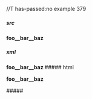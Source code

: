 //T has-passed:no
example 379
##### src
__foo__bar__baz__
##### xml
<?xml version="1.0" encoding="UTF-8"?>
<!DOCTYPE document SYSTEM "CommonMark.dtd">
<document xmlns="http://commonmark.org/xml/1.0">
  <paragraph>
    <strong>
      <text>foo__bar__baz</text>
    </strong>
  </paragraph>
</document>
##### html
<p><strong>foo__bar__baz</strong></p>
#####
